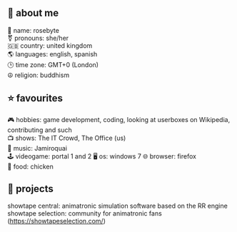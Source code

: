 ## 📖 about me
       
📛 name: rosebyte    
⚧️ pronouns: she/her    
🇬🇧 country: united kingdom    
🌎 languages: english, spanish   
🕒 time zone: GMT+0 (London)   
☮️ religion: buddhism   
     
## ⭐ favourites   
    
🎮 hobbies: game development, coding, looking at userboxes on Wikipedia, contributing and such   
📺 shows: The IT Crowd, The Office (us)   
🎵 music: Jamiroquai   
🕹️ videogame: portal 1 and 2
🖥️ os: windows 7
🌐 browser: firefox   
🍔 food: chicken 
    
## 🚧 projects   
   
showtape central: animatronic simulation software based on the RR engine   
showtape selection: community for animatronic fans (https://showtapeselection.com/)   


